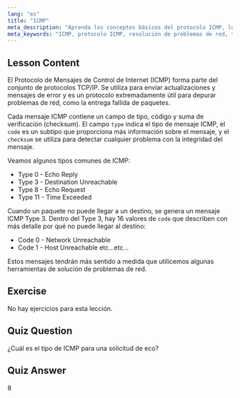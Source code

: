 ```yaml
---
lang: "es"
title: "ICMP"
meta_description: "Aprenda los conceptos básicos del protocolo ICMP, los tipos de mensajes y los códigos para la resolución de problemas de red. Comprenda cómo funciona ICMP para depurar problemas de red."
meta_keywords: "ICMP, protocolo ICMP, resolución de problemas de red, tipos ICMP, redes Linux, principiante, tutorial, guía"
---
```


## Lesson Content

El Protocolo de Mensajes de Control de Internet (ICMP) forma parte del conjunto de protocolos TCP/IP. Se utiliza para enviar actualizaciones y mensajes de error y es un protocolo extremadamente útil para depurar problemas de red, como la entrega fallida de paquetes.

Cada mensaje ICMP contiene un campo de tipo, código y suma de verificación (checksum). El campo `type` indica el tipo de mensaje ICMP, el `code` es un subtipo que proporciona más información sobre el mensaje, y el `checksum` se utiliza para detectar cualquier problema con la integridad del mensaje.

Veamos algunos tipos comunes de ICMP:

- Type 0 - Echo Reply
- Type 3 - Destination Unreachable
- Type 8 - Echo Request
- Type 11 - Time Exceeded

Cuando un paquete no puede llegar a un destino, se genera un mensaje ICMP Type 3. Dentro del Type 3, hay 16 valores de `code` que describen con más detalle por qué no puede llegar al destino:

- Code 0 - Network Unreachable
- Code 1 - Host Unreachable
  etc...etc...

Estos mensajes tendrán más sentido a medida que utilicemos algunas herramientas de solución de problemas de red.

## Exercise

No hay ejercicios para esta lección.

## Quiz Question

¿Cuál es el tipo de ICMP para una solicitud de eco?

## Quiz Answer

8
